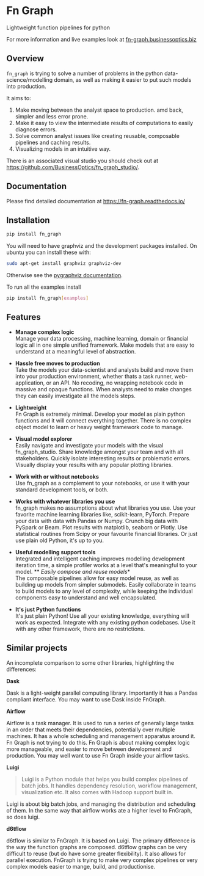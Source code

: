 # Fn Graph

Lightweight function pipelines for python

For more information and live examples look at [fn-graph.businessoptics.biz](https://fn-graph.businessoptics.biz/)

## Overview

`fn_graph` is trying to solve a number of problems in the python data-science/modelling domain, as well as making it easier to put such models into production.

It aims to:

1. Make moving between the analyst space to production. amd back, simpler and less error prone.
2. Make it easy to view the intermediate results of computations to easily diagnose errors.
3. Solve common analyst issues like creating reusable, composable pipelines and caching results.
4. Visualizing models in an intuitive way.

There is an associated visual studio you should check out at https://github.com/BusinessOptics/fn_graph_studio/.

## Documentation

Please find detailed documentation at https://fn-graph.readthedocs.io/

## Installation

```sh
pip install fn_graph
```

You will need to have graphviz and the development packages installed. On ubuntu you can install these with:

```sh
sudo apt-get install graphviz graphviz-dev
```

Otherwise see the [pygraphviz documentation](http://pygraphviz.github.io/documentation/pygraphviz-1.5/install.html).

To run all the examples install

```sh
pip install fn_graph[examples]
```

## Features

* **Manage complex logic**\
Manage your data processing, machine learning, domain or financial logic all in one simple unified framework. Make models that are easy to understand at a meaningful level of abstraction.
* **Hassle free moves to production**\
Take the models your data-scientist and analysts build and move them into your production environment, whether thats a task runner, web-application, or an API. No recoding, no wrapping notebook code in massive and opaque functions. When analysts need to make changes they can easily investigate all the models steps.
* **Lightweight**\
Fn Graph is extremely minimal. Develop your model as plain python functions and it will connect everything together. There is no complex object model to learn or heavy weight framework code to manage.
* **Visual model explorer**\
Easily navigate and investigate your models with the visual fn_graph_studio. Share knowledge amongst your team and with all stakeholders. Quickly isolate interesting results or problematic errors. Visually display your results with any popular plotting libraries.
* **Work with or without notebooks**\
Use fn_graph as a complement to your notebooks, or use it with your standard development tools, or both.

* **Works with whatever libraries you use**\
fn_graph makes no assumptions about what libraries you use. Use your favorite machine learning libraries like, scikit-learn, PyTorch. Prepare your data with data with Pandas or Numpy. Crunch big data with PySpark or Beam. Plot results with matplotlib, seaborn or Plotly. Use statistical routines from Scipy or your favourite financial libraries. Or just use plain old Python, it's up to you.
* **Useful modelling support tools**\
Integrated and intelligent caching improves modelling development iteration time, a simple profiler works at a level that's meaningful to your model.
** *Easily compose and reuse models**\
The composable pipelines allow for easy model reuse, as well as building up models from simpler submodels. Easily collaborate in teams to build models to any level of complexity, while keeping the individual components easy to understand and well encapsulated.
* **It's just Python functions**\
It's just plain Python! Use all your existing knowledge, everything will work as expected. Integrate with any existing python codebases. Use it with any other framework, there are no restrictions.

## Similar projects

An incomplete comparison to some other libraries, highlighting the differences:

**Dask**

Dask is a light-weight parallel computing library. Importantly it has a Pandas compliant interface. You may want to use Dask inside FnGraph.

**Airflow**

Airflow is a task manager. It is used to run a series of generally large tasks in an order that meets their dependencies, potentially over multiple machines. It has a whole scheduling and management apparatus around it. Fn Graph is not trying to do this. Fn Graph is about making complex logic more manageable, and easier to move between development and production. You may well want to use Fn Graph inside your airflow tasks.

**Luigi**

> Luigi is a Python module that helps you build complex pipelines of batch jobs. It handles dependency resolution, workflow management, visualization etc. It also comes with Hadoop support built in.

Luigi is about big batch jobs, and managing the distribution and scheduling of them. In the same way that airflow works ate a higher level to FnGraph, so does luigi.

**d6tflow**

d6tflow is similar to FnGraph. It is based on Luigi. The primary difference is the way the function graphs are composed. d6tflow graphs can be very difficult to reuse (but do have some greater flexibility). It also allows for parallel execution. FnGraph is trying to make very complex pipelines or very complex models easier to mange, build, and productionise.
